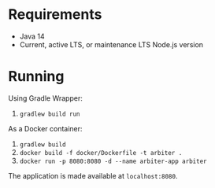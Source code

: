 # Requirements

* Java 14
* Current, active LTS, or maintenance LTS Node.js version

# Running

Using Gradle Wrapper:

1. ``gradlew build run``

As a Docker container:

1. `gradlew build`
2. `docker build -f docker/Dockerfile -t arbiter .`
3. `docker run -p 8080:8080 -d --name arbiter-app arbiter`

The application is made available at `localhost:8080`.